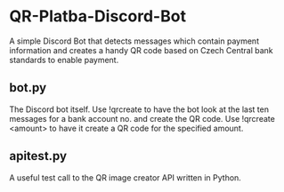 # QR-Platba-Discord-Bot
A simple Discord Bot that detects messages which contain payment information and creates a handy QR code based on Czech Central bank standards to enable payment.

## bot.py
The Discord bot itself.
Use !qrcreate to have the bot look at the last ten messages for a bank account no. and create the QR code.
Use !qrcreate \<amount\> to have it create a QR code for the specified amount. 
## apitest.py
A useful test call to the QR image creator API written in Python.
